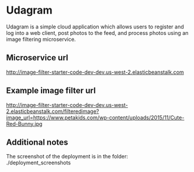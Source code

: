 # Udagram
Udagram is a simple cloud application which allows users to register and log into a web client, post photos to the feed, and process photos using an image filtering microservice.

## Microservice url
http://image-filter-starter-code-dev-dev.us-west-2.elasticbeanstalk.com
## Example image filter url
http://image-filter-starter-code-dev-dev.us-west-2.elasticbeanstalk.com/filteredimage?image_url=https://www.petakids.com/wp-content/uploads/2015/11/Cute-Red-Bunny.jpg
## Additional notes
The screenshot of the deployment is in the folder: ./deployment_screenshots
